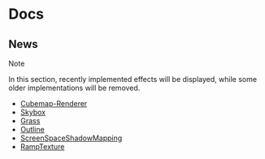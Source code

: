 # Docs

## News
> [!Note]
> 
> In this section, recently implemented effects will be displayed, while some older implementations will be removed.

- [Cubemap-Renderer](Cubemap/Cubemap-Renderer.md)
- [Skybox](Cubemap/Skybox.md)
- [Grass](Animations/VertexAnimations/Grass.md)
- [Outline](Outlines/)
- [ScreenSpaceShadowMapping](ScreenSpaceShadowMapping.md)
- [RampTexture](TexEffects/RampTexture.md)
